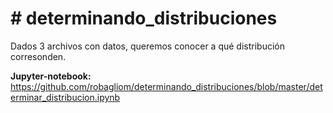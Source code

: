 <h1># determinando_distribuciones</h1>

Dados 3 archivos con datos, queremos conocer a qué distribución corresonden.

<b>Jupyter-notebook:</b> https://github.com/robagliom/determinando_distribuciones/blob/master/determinar_distribucion.ipynb
